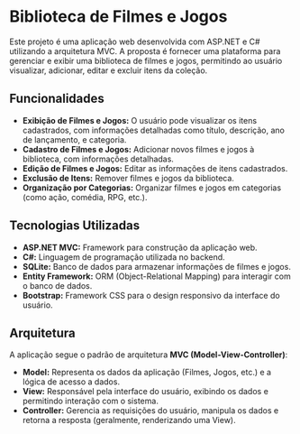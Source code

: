 # Biblioteca de Filmes e Jogos

Este projeto é uma aplicação web desenvolvida com ASP.NET e C# utilizando a arquitetura MVC. A proposta é fornecer uma plataforma para gerenciar e exibir uma biblioteca de filmes e jogos, permitindo ao usuário visualizar, adicionar, editar e excluir itens da coleção.

## Funcionalidades

- **Exibição de Filmes e Jogos:** O usuário pode visualizar os itens cadastrados, com informações detalhadas como título, descrição, ano de lançamento, e categoria.
- **Cadastro de Filmes e Jogos:** Adicionar novos filmes e jogos à biblioteca, com informações detalhadas.
- **Edição de Filmes e Jogos:** Editar as informações de itens cadastrados.
- **Exclusão de Itens:** Remover filmes e jogos da biblioteca.
- **Organização por Categorias:** Organizar filmes e jogos em categorias (como ação, comédia, RPG, etc.).

## Tecnologias Utilizadas

- **ASP.NET MVC:** Framework para construção da aplicação web.
- **C#:** Linguagem de programação utilizada no backend.
- **SQLite:** Banco de dados para armazenar informações de filmes e jogos.
- **Entity Framework:** ORM (Object-Relational Mapping) para interagir com o banco de dados.
- **Bootstrap:** Framework CSS para o design responsivo da interface do usuário.

## Arquitetura

A aplicação segue o padrão de arquitetura **MVC (Model-View-Controller)**:

- **Model:** Representa os dados da aplicação (Filmes, Jogos, etc.) e a lógica de acesso a dados.
- **View:** Responsável pela interface do usuário, exibindo os dados e permitindo interação com o sistema.
- **Controller:** Gerencia as requisições do usuário, manipula os dados e retorna a resposta (geralmente, renderizando uma View).
